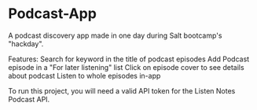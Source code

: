 # Podcast-App

A podcast discovery app made in one day during Salt bootcamp's "hackday". 

Features: 
  Search for keyword in the title of podcast episodes
  Add Podcast episode in a "For later listening" list
  Click on episode cover to see details about podcast
  Listen to whole episodes in-app

To run this project, you will need a valid API token for the Listen Notes Podcast API. 
